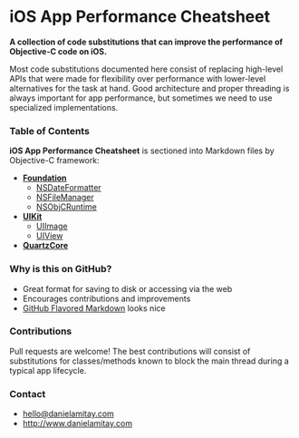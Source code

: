 # iOS App Performance Cheatsheet

**A collection of code substitutions that can improve the performance of Objective-C code on iOS.**

Most code substitutions documented here consist of replacing high-level APIs that were made for flexibility over performance with lower-level alternatives for the task at hand. Good architecture and proper threading is always important for app performance, but sometimes we need to use specialized implementations.

### Table of Contents

**iOS App Performance Cheatsheet** is sectioned into Markdown files by Objective-C framework:
- [**Foundation**](Foundation.md)
	- [NSDateFormatter](Foundation.md#nsdateformatter)
	- [NSFileManager](Foundation.md#nsfilemanager)
	- [NSObjCRuntime](Foundation.md#nsobjcruntime)
- [**UIKit**](UIKit.md)
	- [UIImage](UIKit.md#uiimage)
	- [UIView](UIKit.md#uiview)
- [**QuartzCore**](QuartzCore.md)

### Why is this on GitHub?

- Great format for saving to disk or accessing via the web
- Encourages contributions and improvements
- [GitHub Flavored Markdown](https://github.com/adam-p/markdown-here/wiki/Markdown-Cheatsheet) looks nice

### Contributions

Pull requests are welcome! The best contributions will consist of substitutions for classes/methods known to block the main thread during a typical app lifecycle.

### Contact

- hello@danielamitay.com
- http://www.danielamitay.com
